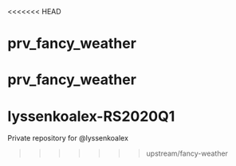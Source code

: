 <<<<<<< HEAD
# prv_fancy_weather
prv_fancy_weather
=======
# lyssenkoalex-RS2020Q1
Private repository for @lyssenkoalex
>>>>>>> upstream/fancy-weather

